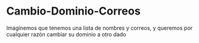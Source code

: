 # Cambio-Dominio-Correos
Imaginemos que tenemos una lista de nombres y correos, y queremos por cualquier razón cambiar su dominio a otro dado
